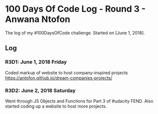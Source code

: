 # 100 Days Of Code Log - Round 3 - Anwana Ntofon

The log of my #100DaysOfCode challenge. Started on [June 1, 2018].

## Log

### R3D1: June 1, 2018 Friday
Coded markup of website to host company-inspired projects https://antofon.github.io/dream-companies-projects/


### R3D2: June 2, 2018 Saturday
Went through JS Objects and Functions for Part 3 of #udacity FEND. Also started coding up a website to host more projects.
